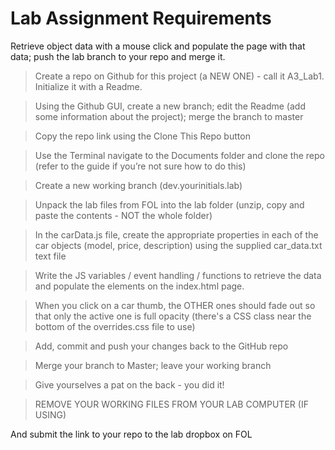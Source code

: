Lab Assignment Requirements
==============================

Retrieve object data with a mouse click and populate the page with that data; push the lab branch to your repo and merge it.

> Create a repo on Github for this project (a NEW ONE) - call it A3_Lab1. Initialize it with a Readme.

> Using the Github GUI, create a new branch; edit the Readme (add some information about the project); merge the branch to master

> Copy the repo link using the Clone This Repo button

> Use the Terminal navigate to the Documents folder and clone the repo (refer to the guide if you’re not sure how to do this)

> Create a new working branch (dev.yourinitials.lab)

> Unpack the lab files from FOL into the lab folder (unzip, copy and paste the contents - NOT the whole folder)

> In the carData.js file, create the appropriate properties in each of the car objects (model, price, description) using the supplied car_data.txt text file

> Write the JS variables / event handling / functions to retrieve the data and populate the elements on the index.html page.

> When you click on a car thumb, the OTHER ones should fade out so that only the active one is full opacity (there's a CSS class near the bottom of the overrides.css file to use)

> Add, commit and push your changes back to the GitHub repo

> Merge your branch to Master; leave your working branch

> Give yourselves a pat on the back - you did it!

> REMOVE YOUR WORKING FILES FROM YOUR LAB COMPUTER (IF USING)

And submit the link to your repo to the lab dropbox on FOL
